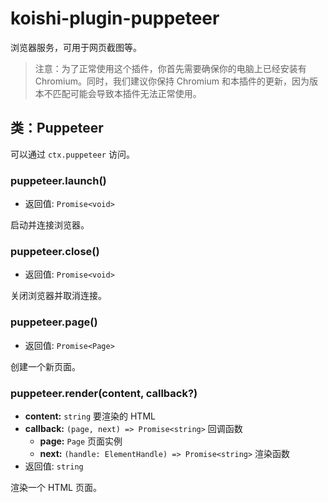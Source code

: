 # koishi-plugin-puppeteer

浏览器服务，可用于网页截图等。

> 注意：为了正常使用这个插件，你首先需要确保你的电脑上已经安装有 Chromium。同时，我们建议你保持 Chromium 和本插件的更新，因为版本不匹配可能会导致本插件无法正常使用。

## 类：Puppeteer

可以通过 `ctx.puppeteer` 访问。

### puppeteer.launch()

- 返回值: `Promise<void>`

启动并连接浏览器。

### puppeteer.close()

- 返回值: `Promise<void>`

关闭浏览器并取消连接。

### puppeteer.page()

- 返回值: `Promise<Page>`

创建一个新页面。

### puppeteer.render(content, callback?)

- **content:** `string` 要渲染的 HTML
- **callback:** `(page, next) => Promise<string>` 回调函数
  - **page:** `Page` 页面实例
  - **next:** `(handle: ElementHandle) => Promise<string>` 渲染函数
- 返回值: `string`

渲染一个 HTML 页面。
